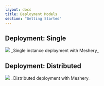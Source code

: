 ```yaml
---
layout: docs
title: Deployment Models
section: "Getting Started"
---
```


## Deployment: Single

<img src="/assets/images/screenshots/meshery-nighthawk.png" />
_Single instance deployment with Meshery_

## Deployment: Distributed

<img src="/assets/images/screenshots/meshery-nighthawk.png" />
_Distributed deployment with Meshery_
